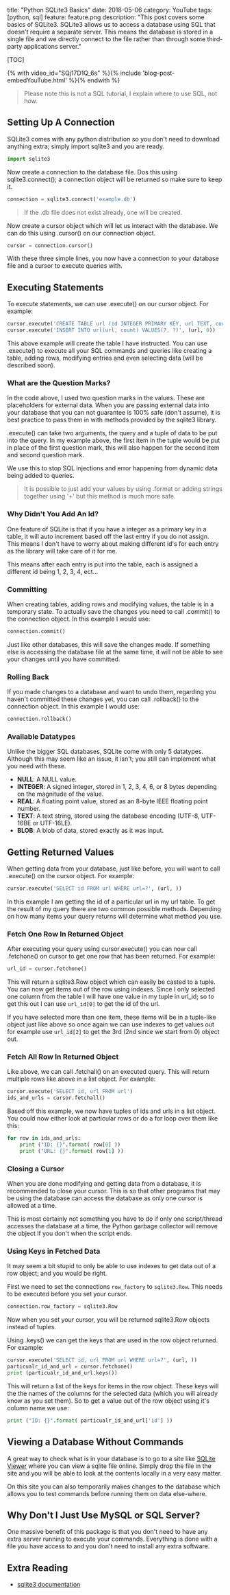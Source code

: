 title: "Python SQLite3 Basics"
date: 2018-05-06
category: YouTube
tags: [python, sql]
feature: feature.png
description: "This post covers some basics of SQLite3. SQLite3 allows us to access a database using SQL that doesn't require a separate server. This means the database is stored in a single file and we directly connect to the file rather than through some third-party applications server."

[TOC]

{% with video_id="SQj17D1Q_6s" %}{% include 'blog-post-embedYouTube.html' %}{% endwith %}

> Please note this is not a SQL tutorial, I explain where to use SQL, not how.

## Setting Up A Connection
SQLite3 comes with any python distribution so you don't need to download anything extra; simply import sqlite3 and you are ready.

```python
import sqlite3
```

Now create a connection to the database file. Dos this using sqlite3.connect(); a connection object will be returned so make sure to keep it.

```python
connection = sqlite3.connect('example.db')
```

> If the .db file does not exist already, one will be created.

Now create a cursor object which will let us interact with the database. We can do this using .cursor() on our connection object.

```python
cursor = connection.cursor()
```

With these three simple lines, you now have a connection to your database file and a cursor to execute queries with.

## Executing Statements
To execute statements, we can use .execute() on our cursor object. For example:

```python
cursor.execute('CREATE TABLE url (id INTEGER PRIMARY KEY, url TEXT, count INTEGER);')
cursor.execute('INSERT INTO url(url, count) VALUES(?, ?)', (url, 0))
```

This above example will create the table I have instructed. You can use .execute() to execute all your SQL commands and queries like creating a table, adding rows, modifying entries and even selecting data (will be described soon).

### What are the Question Marks?
In the code above, I used two question marks in the values. These are placeholders for external data. When you are passing external data into your database that you can not guarantee is 100% safe (don't assume), it is best practice to pass them in with methods provided by the sqlite3 library.

.execute() can take two arguments, the query and a tuple of data to be put into the query. In my example above, the first item in the tuple would be put in place of the first question mark, this will also happen for the second item and second question mark.

We use this to stop SQL injections and error happening from dynamic data being added to queries.

> It is possible to just add your values by using .format or adding strings together using '+' but this method is much more safe.

### Why Didn't You Add An Id?
One feature of SQLite is that if you have a integer as a primary key in a table, it will auto increment based off the last entry if you do not assign. This means I don't have to worry about making different id's for each entry as the library will take care of it for me.

This means after each entry is put into the table, each is assigned a different id being 1, 2, 3, 4, ect...

### Committing
When creating tables, adding rows and modifying values, the table is in a temporary state. To actually save the changes you need to call .commit() to the connection object. In this example I would use:

```python
connection.commit()
```

Just like other databases, this will save the changes made. If something else is accessing the database file at the same time, it will not be able to see your changes until you have committed.

### Rolling Back
If you made changes to a database and want to undo them, regarding you haven't committed these changes yet, you can call .rollback() to the connection object. In this example I would use:

```python
connection.rollback()
```

### Available Datatypes
Unlike the bigger SQL databases, SQLite come with only 5 datatypes. Although this may seem like an issue, it isn't; you still can implement what you need with these.

- **NULL**: A NULL value.
- **INTEGER**: A signed integer, stored in 1, 2, 3, 4, 6, or 8 bytes depending on the magnitude of the value.
- **REAL**: A floating point value, stored as an 8-byte IEEE floating point number.
- **TEXT**: A text string, stored using the database encoding (UTF-8, UTF-16BE or UTF-16LE).
- **BLOB**: A blob of data, stored exactly as it was input.

## Getting Returned Values
When getting data from your database, just like before, you will want to call .execute() on the cursor object. For example:

```python
cursor.execute('SELECT id FROM url WHERE url=?', (url, ))
```

In this example I am getting the id of a particular url in my url table. To get the result of my query there are two common possible methods. Depending on how many items your query returns will determine what method you use.

### Fetch One Row In Returned Object
After executing your query using cursor.execute() you can now call .fetchone() on cursor to get one row that has been returned. For example:

```python
url_id = cursor.fetchone()
```

This will return a sqlite3.Row object which can easily be casted to a tuple. You can now get items out of the row using indexes. Since I only selected one column from the table I will have one value in my tuple in url_id; so to get this out I can use `url_id[0]` to get the id of the url.

If you have selected more than one item, these items will be in a tuple-like object just like above so once again we can use indexes to get values out for example use `url_id[2]` to get the 3rd (2nd since we start from 0) object out.

### Fetch All Row In Returned Object
Like above, we can call .fetchall() on an executed query. This will return multiple rows like above in a list object. For example:

```python
cursor.execute('SELECT id, url FROM url')
ids_and_urls = cursor.fetchall()
```

Based off this example, we now have tuples of ids and urls in a list object. You could now either look at particular rows or do a for loop over them like this:

```python
for row in ids_and_urls:
    print ("ID: {}".format( row[0] ))
    print ("URL: {}".format( row[1] ))
```

### Closing a Cursor
When you are done modifying and getting data from a database, it is recommended to close your cursor. This is so that other programs that may be using the database can access the database as only one cursor is allowed at a time.

This is most certainly not something you have to do if only one script/thread accesses the database at a time, the Python garbage collector will remove the object if you don't when the script ends.

### Using Keys in Fetched Data
It may seem a bit stupid to only be able to use indexes to get data out of a row object; and you would be right.

First we need to set the connections `row_factory` to `sqlite3.Row`. This needs to be executed before you set your cursor.
```python
connection.row_factory = sqlite3.Row
```
Now when you set your cursor, you will be returned sqlite3.Row objects instead of tuples.

Using .keys() we can get the keys that are used in the row object returned. For example:

```python
cursor.execute('SELECT id, url FROM url WHERE url=?', (url, ))
particualr_id_and_url = cursor.fetchone()
print (particualr_id_and_url.keys())
```

This will return a list of the keys for items in the row object. These keys will the the names of the columns for the selected data (which you will already know as you set them). So to get a value out of the row object using it's column name we use:

```python
print ("ID: {}".format( particualr_id_and_url['id'] ))
```

## Viewing a Database Without Commands
A great way to check what is in your database is to go to a site like [SQLite Viewer](http://inloop.github.io/sqlite-viewer/) where you can view a sqlite file online. Simply drop the file in the site and you will be able to look at the contents locally in a very easy matter.

On this site you can also temporarily makes changes to the database which allows you to test commands before running them on data else-where.

## Why Don't I Just Use MySQL or SQL Server?
One massive benefit of this package is that you don't need to have any extra server running to execute your commands. Everything is done with a file you have access to and you don't need to install any extra software.

## Extra Reading
 - [sqlite3 documentation](https://docs.python.org/3/library/sqlite3.html)
